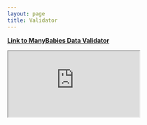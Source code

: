 ```yaml
---
layout: page
title: Validator
---
```


<a href="https://manybabies.shinyapps.io/validator/" target="_blank"><b>Link to ManyBabies Data Validator</b></a>

<iframe src="https://manybabies.shinyapps.io/validator/" width: 100%; height: 500px;">

### More details coming soon!